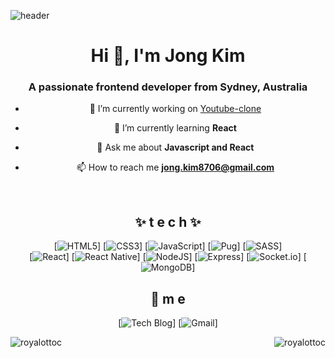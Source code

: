 

<!--
**RoyalOttoc/RoyalOttoc** is a ✨ _special_ ✨ repository because its `README.md` (this file) appears on your GitHub profile.

Here are some ideas to get you started:

- 🔭 I’m currently working on ...
- 🌱 I’m currently learning ...
- 👯 I’m looking to collaborate on ...
- 🤔 I’m looking for help with ...
- 💬 Ask me about ...
- 📫 How to reach me: ...
- 😄 Pronouns: ...
- ⚡ Fun fact: ...
-->

![header](https://capsule-render.vercel.app/api?type=waving&color=gradient&height=300&section=header&text=RoyalOttoc🚀&fontSize=70)

<div align=center>
<h1 align="center">Hi 👋, I'm Jong Kim</h1>
<h3 align="center">A passionate frontend developer from Sydney, Australia</h3>

- 🔭 I’m currently working on [Youtube-clone](https://github.com/RoyalOttoc/youtube_clone)

- 🌱 I’m currently learning **React**

- 💬 Ask me about **Javascript and React**

- 📫 How to reach me **jong.kim8706@gmail.com**
  
<br>
  
## ✨ t e c h ✨

[![HTML5](https://img.shields.io/badge/html5-%23E34F26.svg?style=for-the-badge&logo=html5&logoColor=white)]
[![CSS3](https://img.shields.io/badge/css3-%231572B6.svg?style=for-the-badge&logo=css3&logoColor=white)]
[![JavaScript](https://img.shields.io/badge/javascript-%23323330.svg?style=for-the-badge&logo=javascript&logoColor=%23F7DF1E)]
[![Pug](https://img.shields.io/badge/Pug-FFF?style=for-the-badge&logo=pug&logoColor=A86454)]
[![SASS](https://img.shields.io/badge/SASS-hotpink.svg?style=for-the-badge&logo=SASS&logoColor=white)]
<br>
[![React](https://img.shields.io/badge/react-%2320232a.svg?style=for-the-badge&logo=react&logoColor=%2361DAFB)]
[![React Native](https://img.shields.io/badge/react_native-%2320232a.svg?style=for-the-badge&logo=react&logoColor=%2361DAFB)]
[![NodeJS](https://img.shields.io/badge/node.js-6DA55F?style=for-the-badge&logo=node.js&logoColor=white)]
[![Express](https://img.shields.io/badge/express.js-%23404d59.svg?style=for-the-badge&logo=express&logoColor=%2361DAFB)]
[![Socket.io](https://img.shields.io/badge/Socket.io-black?style=for-the-badge&logo=socket.io&badgeColor=010101)]
[![MongoDB](https://img.shields.io/badge/MongoDB-%234ea94b.svg?style=for-the-badge&logo=mongodb&logoColor=white)]
<br>

## 💫 m e 
[![Tech Blog](https://img.shields.io/badge/Blog-FF5722?style=flat-square&logo=blogger&logoColor=white)]
[![Gmail](https://img.shields.io/badge/Gmail-EA4335?style=flat-square&logo=Gmail&logoColor=white)]
<br>

<p><img align="left" src="https://github-readme-stats.vercel.app/api/top-langs?username=RoyalOttoc&show_icons=true&locale=en&layout=compact" alt="royalottoc" /></p>

<p>&nbsp;<img align="right" src="https://github-readme-stats.vercel.app/api?username=royalottoc&show_icons=true&locale=en" alt="royalottoc" /></p>
